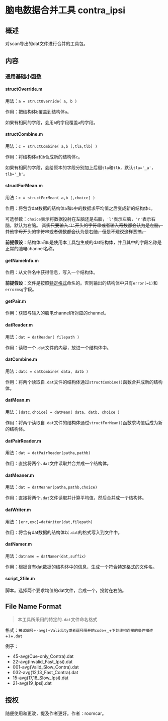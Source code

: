 # 脑电数据合并工具  contra_ipsi

## 概述

对scan导出的dat文件进行合并的工具包。


## 内容

### 通用基础小函数

#### structOverride.m

用法：`a = structOverride( a, b )`

作用：把结构体`b`覆盖到结构体`a`。

如果有相同的字段，会用`b`的字段覆盖`a`的字段。

#### structCombine.m

用法：`c = structCombine( a,b [,tla,tlb] )`

作用：将结构体`a`和`b`合成新的结构体`c`。

如果有相同的字段，会给原本的字段分别加上后缀`tla`和`tlb`，默认`tla='_a'`，`tlb='_b'`。

#### structForMean.m

用法：`c = structForMean( a,b [,choice] )`

作用：将包含dat数据的结构体`a`和`b`中的数据求平均值之后变成新的结构体`c`。

可选参数：`choice`表示将数据投射在左脑还是右脑，`'l'`表示左脑，`'r'`表示右脑，默认为右脑。
~~其实只要输入`'l'`开头的字符串或者输入奇数都会认为是左脑，其他字母开头的字符串或者偶数都会认为是右脑，但是不建议这样恶搞。~~

**前提假设**：结构体`a`和`b`是使用本工具包生成的dat结构体，并且其中的字段名称是正常的脑电channel名称。

#### getNameInfo.m

作用：从文件名中获得信息，写入一个结构体。

**前提假设**：文件是按照[特定格式](#file-name-format)命名的。否则输出的结构体中只有`error(=1)`和`errormsg`字段。

#### getPair.m

作用：获取与输入的脑电channel所对应的channel。



#### datReader.m

用法：`dat = datReader( filepath )`

作用：读取一个`.dat`文件的内容，放进一个结构体中。

#### datCombine.m

用法：`datc = datCombine( data, datb )`

作用：将两个读取自`.dat`文件的结构体通过`structCombine()`函数合并成新的结构体。

#### datMean.m

用法：`[datc,choice] = datMean( data, datb, choice )`

作用：将两个读取自`.dat`文件的结构体通过`structForMean()`函数求均值后成为新的结构体。

#### datPairReader.m

用法：`dat = datPairReader(patha,pathb)`

作用：直接将两个`.dat`文件读取并合并成一个结构体。

#### datMeaner.m

用法：`dat = datMeaner(patha,pathb,choice)`

作用：直接将两个`.dat`文件读取并计算平均值，然后合并成一个结构体。


#### datWriter.m

用法：`[err,exc]=datWriter(dat,filepath)`

作用：将含有dat数据的结构体以`.dat`的格式写入到文件中。

#### datNamer.m

用法：`datname = datNamer(dat,suffix)`

作用：根据含有dat数据的结构体中的信息，生成一个符合[特定格式](#file-name-format)的文件名。

#### script_2file.m

脚本。选择两个要求均值的dat文件，合成一个，投射在右脑。



## File Name Format
> 本工具所采用的特定的`.dat`文件命名格式

格式：`被试编号`+`-avg(`+`Validity或者逗号隔开的code`+`_`+`下划线相连接的条件描述`+`)`+`.dat`

例子：

- 45-avg(Cue-only_Contra).dat
- 22-avg(Invalid_Fast_Ipsi).dat
- 001-avg(Valid_Slow_Contra).dat
- 032-avg(12,13_Fast_Contra).dat
- 15-avg(17,18_Slow_Ipsi).dat
- 21-avg(19_Ipsi).dat


## 授权

随便使用和更改，提及作者更好。作者：roomcar。



